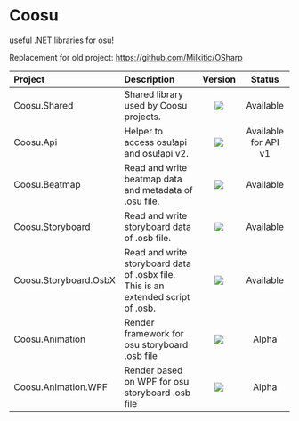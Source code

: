 # Coosu
useful .NET libraries for osu!

Replacement for old project: https://github.com/Milkitic/OSharp

| Project               | Description                                                                       |                                                    Version                                                     |        Status        |
| :-------------------- | :-------------------------------------------------------------------------------- | :------------------------------------------------------------------------------------------------------------: | :------------------: |
| Coosu.Shared          | Shared library used by Coosu projects.                                            |          [![](https://shields.io/nuget/v/Coosu.Shared)](https://www.nuget.org/packages/Coosu.Shared/)          |      Available       |
| Coosu.Api             | Helper to access osu!api and osu!api v2.                                          |             [![](https://shields.io/nuget/v/Coosu.Api)](https://www.nuget.org/packages/Coosu.Api/)             | Available for API v1 |
| Coosu.Beatmap         | Read and write beatmap data and metadata of .osu file.                            |         [![](https://shields.io/nuget/v/Coosu.Beatmap)](https://www.nuget.org/packages/Coosu.Beatmap/)         |      Available       |
| Coosu.Storyboard      | Read and write storyboard data of .osb file.                                      |      [![](https://shields.io/nuget/v/Coosu.Storyboard)](https://www.nuget.org/packages/Coosu.Storyboard/)      |      Available       |
| Coosu.Storyboard.OsbX | Read and write storyboard data of .osbx file. This is an extended script of .osb. | [![](https://shields.io/nuget/v/Coosu.Storyboard.OsbX)](https://www.nuget.org/packages/Coosu.Storyboard.OsbX/) |      Available       |
| Coosu.Animation       | Render framework for osu storyboard .osb file                                     |                             ![](https://img.shields.io/badge/local-v0.0.1-red.svg)                             |        Alpha         |
| Coosu.Animation.WPF   | Render based on WPF for osu storyboard .osb file                                  |                             ![](https://img.shields.io/badge/local-v0.0.1-red.svg)                             |        Alpha         |

